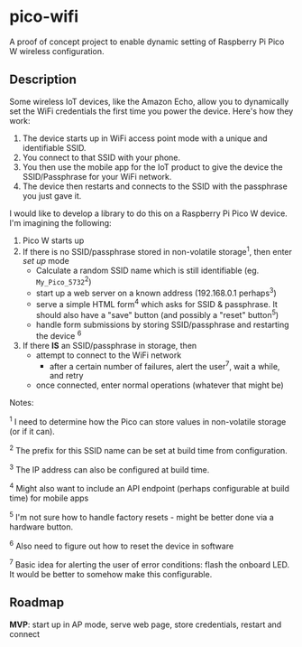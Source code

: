 # pico-wifi
A proof of concept project to enable dynamic setting of Raspberry Pi Pico W wireless configuration.

## Description
Some wireless IoT devices, like the Amazon Echo, allow you to dynamically set the WiFi credentials the first time you power the device. Here's how they work:

1. The device starts up in WiFi access point mode with a unique and identifiable SSID.
2. You connect to that SSID with your phone.
3. You then use the mobile app for the IoT product to give the device the SSID/Passphrase for your WiFi network.
4. The device then restarts and connects to the SSID with the passphrase you just gave it.

I would like to develop a library to do this on a Raspberry Pi Pico W device. I'm imagining the following:

1. Pico W starts up
2. If there is no SSID/passphrase stored in non-volatile storage<sup>1</sup>, then enter *set up* mode
    * Calculate a random SSID name which is still identifiable (eg. `My_Pico_5732`<sup>2</sup>)
    * start up a web server on a known address (192.168.0.1 perhaps<sup>3</sup>)
    * serve a simple HTML form<sup>4</sup> which asks for SSID & passphrase. It should also have a "save" button (and possibly a "reset" button<sup>5</sup>)
    * handle form submissions by storing SSID/passphrase and restarting the device <sup>6</sup>
3. If there **IS** an SSID/passphrase in storage, then
    * attempt to connect to the WiFi network
        * after a certain number of failures, alert the user<sup>7</sup>, wait a while, and retry
    * once connected, enter normal operations (whatever that might be)

Notes:

<sup>1</sup> I need to determine how the Pico can store values in non-volatile storage (or if it can).

<sup>2</sup> The prefix for this SSID name can be set at build time from configuration.

<sup>3</sup> The IP address can also be configured at build time.

<sup>4</sup> Might also want to include an API endpoint (perhaps configurable at build time) for mobile apps

<sup>5</sup> I'm not sure how to handle factory resets - might be better done via a hardware button.

<sup>6</sup> Also need to figure out how to reset the device in software

<sup>7</sup> Basic idea for alerting the user of error conditions: flash the onboard LED. It would be better to somehow make this configurable.

## Roadmap

**MVP**: start up in AP mode, serve web page, store credentials, restart and connect
